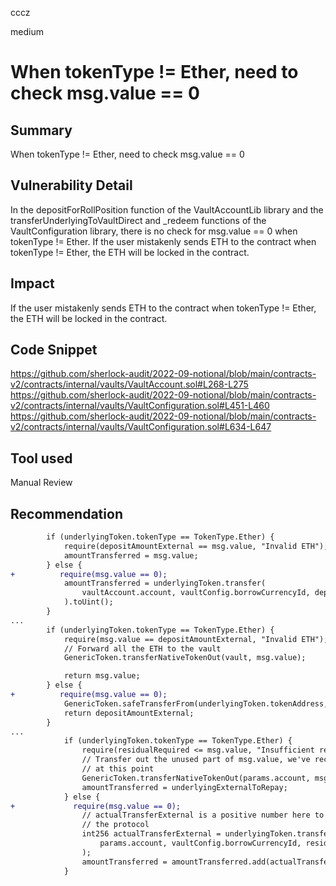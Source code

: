 cccz

medium

# When tokenType != Ether, need to check msg.value == 0

## Summary
When tokenType != Ether, need to check msg.value == 0
## Vulnerability Detail
In the depositForRollPosition function of the VaultAccountLib library and the transferUnderlyingToVaultDirect and _redeem functions of the VaultConfiguration library, there is no check for msg.value == 0 when tokenType != Ether. If the user mistakenly sends ETH to the contract when tokenType != Ether, the ETH will be locked in the contract.
## Impact
If the user mistakenly sends ETH to the contract when tokenType != Ether, the ETH will be locked in the contract.
## Code Snippet
https://github.com/sherlock-audit/2022-09-notional/blob/main/contracts-v2/contracts/internal/vaults/VaultAccount.sol#L268-L275
https://github.com/sherlock-audit/2022-09-notional/blob/main/contracts-v2/contracts/internal/vaults/VaultConfiguration.sol#L451-L460
https://github.com/sherlock-audit/2022-09-notional/blob/main/contracts-v2/contracts/internal/vaults/VaultConfiguration.sol#L634-L647
## Tool used

Manual Review

## Recommendation
```diff
        if (underlyingToken.tokenType == TokenType.Ether) {
            require(depositAmountExternal == msg.value, "Invalid ETH");
            amountTransferred = msg.value;
        } else {
+          require(msg.value == 0);
            amountTransferred = underlyingToken.transfer(
                vaultAccount.account, vaultConfig.borrowCurrencyId, depositAmountExternal.toInt()
            ).toUint();
        }
...
        if (underlyingToken.tokenType == TokenType.Ether) {
            require(msg.value == depositAmountExternal, "Invalid ETH");
            // Forward all the ETH to the vault
            GenericToken.transferNativeTokenOut(vault, msg.value);

            return msg.value;
        } else {
+          require(msg.value == 0);
            GenericToken.safeTransferFrom(underlyingToken.tokenAddress, transferFrom, vault, depositAmountExternal);
            return depositAmountExternal;
        }
...
            if (underlyingToken.tokenType == TokenType.Ether) {
                require(residualRequired <= msg.value, "Insufficient repayment");
                // Transfer out the unused part of msg.value, we've received all underlying external required
                // at this point
                GenericToken.transferNativeTokenOut(params.account, msg.value - residualRequired);
                amountTransferred = underlyingExternalToRepay;
            } else {
+             require(msg.value == 0);
                // actualTransferExternal is a positive number here to signify assets have entered
                // the protocol
                int256 actualTransferExternal = underlyingToken.transfer(
                    params.account, vaultConfig.borrowCurrencyId, residualRequired.toInt()
                );
                amountTransferred = amountTransferred.add(actualTransferExternal.toUint());
            }
```